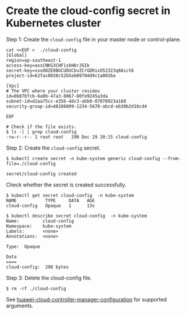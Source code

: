 # Create the cloud-config secret in Kubernetes cluster

Step 1: Create the `cloud-config` file in your master node or control-plane.

```shell
cat <<EOF >  ./cloud-config
[Global]
region=ap-southeast-1
access-key=assCNKG3CHF1skH6rJGIk
secret-key=xxxO8ZE8BGCUDUCbvZCrGDRixO52323q8Aict6
project-id=62fac0038c52b5eb0970dd9c1a0026a

[Vpc]
# The VPC where your cluster resides
id=0b876fcb-6a0b-47a3-8067-80fe9245a3da
subnet-id=d2aa75cc-e356-4dc3-abb0-87078923a168
security-group-id=48288809-1234-5678-abcd-eb30b2d16cd4

EOF

# Check if the file exists.
$ ls -l | grep cloud-config
-rw-r--r-- 1 root root   290 Dec 29 20:15 cloud-config
```

Step 2: Create the `cloud-config` secret.

```shell
$ kubectl create secret -n kube-system generic cloud-config --from-file=./cloud-config

secret/cloud-config created
```

Check whether the secret is created successfully.

```shell
$ kubectl get secret cloud-config  -n kube-system
NAME           TYPE     DATA   AGE
cloud-config   Opaque   1      13s

$ kubectl describe secret cloud-config  -n kube-system
Name:         cloud-config
Namespace:    kube-system
Labels:       <none>
Annotations:  <none>

Type:  Opaque

Data
====
cloud-config:  290 bytes
```

Step 3: Delete the cloud-config file.

```shell
$ rm -rf ./cloud-config
```

See [huawei-cloud-controller-manager-configuration](./huawei-cloud-controller-manager-configuration.md)
for supported arguments.
